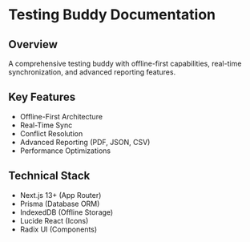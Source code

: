# Testing Buddy Documentation

## Overview
A comprehensive testing buddy with offline-first capabilities, real-time synchronization, and advanced reporting features.

## Key Features
- Offline-First Architecture
- Real-Time Sync
- Conflict Resolution
- Advanced Reporting (PDF, JSON, CSV)
- Performance Optimizations

## Technical Stack
- Next.js 13+ (App Router)
- Prisma (Database ORM)
- IndexedDB (Offline Storage)
- Lucide React (Icons)
- Radix UI (Components) 